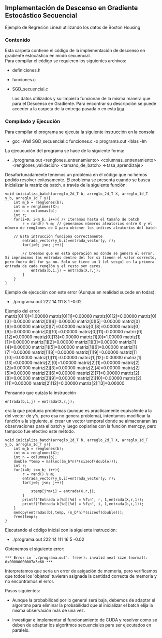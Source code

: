## Implementación de Descenso en Gradiente Estocástico Secuencial  

Ejemplo de Regresión Lineal utilizando los datos de Boston Housing  

### Contenido
Esta carpeta contiene el código de la implementación de descenso en gradiente estocástico en modo secuencial.  
Para compilar el código se requieren los siguientes archivos:  
  
* definiciones.h  
  
* funciones.c  
  
* SGD_secuencial.c  
  
  Los datos utilizados y su limpieza funcionan de la misma manera que para el Descenso en Gradiente. Para encontrar su descripción se puede acceder a la carpeta de la entrega pasada o en esta [liga](../avance_17_04_18/README.md)  

### Compilado y Ejecución  
Para compilar el programa se ejecuta la siguiente instrucción en la consola:  
  
* gcc -Wall SGD_secuencial.c funciones.c -o programa.out -lblas -lm

La ejecucución del programa se hace de la siguiente forma:  

* ./programa.out <renglones_entrenamiento> <columnas_entrenamiento> <renglones_validación> <tamano_de_batch> <iteraciones> <-tasa_aprendizaje> 
  
Desafortunadamente tenemos un problema en el código que no hemos podido resolver exitosamente. El problema se presenta cuando se busca inicializar la matriz de batch, a través de la siguiente función:

```
void inicializa_batch(arreglo_2d_T b, arreglo_2d_T X, arreglo_1d_T y_b, arreglo_1d_T y){
	int m_b = renglones(b);
	int m = renglones(X);
	int n = columnas(b);
	int r;
	for(i=0; i<m_b; i++){ // Iteramos hasta el tamaño de batch
		r = rand() % m; // generamos números aleatorios entre 0 y el número de renglones de X para obtener los indices aleatorios del batch
		
    // Esta intrucción funciona correctamente
		entrada_vector(y_b,i)=entrada_vector(y, r);
		for(j=0; j<n; j++){
		
		// Creemos que en esta operación es donde se genera el error. Si imprimimos las entradas dentro del for si tienen el valor correcto, pero fuera del for ya no. Solo se tiene un 1 (el sesgo) en la primera entrada de cada renglón y el resto son ceros.
			entrada(b,i,j) = entrada(X,r,j);
		}
	}
}
```  

Ejemplo de ejecución con este error (Aunque en realidad sucede en todas):  
  
* ./programa.out 222 14 111 8 1 -0.02  

Ejemplo del error:  
matriz[0][0]=1.00000	matriz[0][1]=0.00000	matriz[0][2]=0.00000	matriz[0][3]=0.00000	matriz[0][4]=0.00000	matriz[0][5]=0.00000	matriz[0][6]=0.00000	matriz[0][7]=0.00000	matriz[0][8]=0.00000	matriz[0][9]=0.00000	matriz[0][10]=0.00000	matriz[0][11]=0.00000	matriz[0][12]=0.00000	matriz[0][13]=0.00000
matriz[1][0]=1.00000	matriz[1][1]=0.00000	matriz[1][2]=0.00000	matriz[1][3]=0.00000	matriz[1][4]=0.00000	matriz[1][5]=0.00000	matriz[1][6]=0.00000	matriz[1][7]=0.00000	matriz[1][8]=0.00000	matriz[1][9]=0.00000	matriz[1][10]=0.00000	matriz[1][11]=0.00000	matriz[1][12]=0.00000	matriz[1][13]=0.00000
matriz[2][0]=1.00000	matriz[2][1]=0.00000	matriz[2][2]=0.00000	matriz[2][3]=0.00000	matriz[2][4]=0.00000	matriz[2][5]=0.00000	matriz[2][6]=0.00000	matriz[2][7]=0.00000	matriz[2][8]=0.00000	matriz[2][9]=0.00000	matriz[2][10]=0.00000	matriz[2][11]=0.00000	matriz[2][12]=0.00000	matriz[2][13]=0.00000


Pensando que quizás la instrucción
```
entrada(b,i,j) = entrada(X,r,j);
```
era la que producía problemas (aunque es prácticamente equivalente a la del vector de y's, pero esa no genera problema), intentamos modificar la función a la siguiente, al crear un vector temporal donde se almacenaran las observaciones para el batch y luego copiarlas con la función memcpy, pero tampoco fue efectivo este método.  

```
void inicializa_batch(arreglo_2d_T b, arreglo_2d_T X, arreglo_1d_T y_b, arreglo_1d_T y){
	int m_b = renglones(b);
	int m = renglones(X);
	int n = columnas(b);
	double *temp = malloc((m_b*n)*(sizeof(double)));
	int r;
	for(i=0; i<m_b; i++){
		r = rand() % m;
		entrada_vector(y_b,i)=entrada_vector(y, r);
		for(j=0; j<n; j++){

			stemp[j*m+i] = entrada(X,r,j);
		}
		printf("Entrada x[%d][%d] = %f\n", r, 1,entrada(X,r,1));
		printf("Entrada b[%d][%d] = %f\n", i, 1,entrada(b,i,1));
	}
	memcpy(entradas(b),temp, (m_b*n)*(sizeof(double)));
	free(temp);
}
```

Ejecutando el código inicial con la siguiente instrucción:  
  
* ./programa.out 222 14 111 16 5 -0.02

Obtenemos el siguiente error:
```
*** Error in `./programa.out': free(): invalid next size (normal): 0x00000000007a3e60 ***

```  

Interpretamos que sería un error de asigación de memoria, pero verificamos que todos los 'objetos' tuvieran asignada la cantidad correcta de memoria y no encontramos el error.  

Pasos siguientes:  

* Aunque la probabilidad por lo general será baja, debemos de adaptar el algoritmo para eliminar la probabilidad que al inicializar el batch elija la misma observación más de una vez.  

* Investigar e implementar el funcionamiento de CUDA y resolver como se deben de adaptar los algoritmos secuenciales para ser ejecutados en paralelo.  